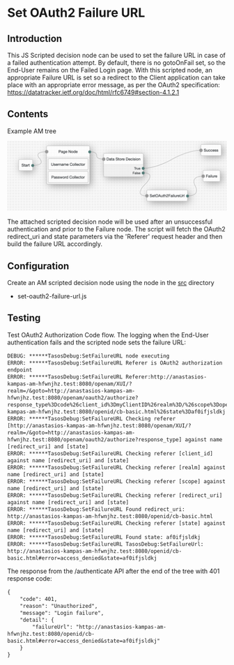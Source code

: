 # Set OAuth2 Failure URL

## Introduction

This JS Scripted decision node can be used to set the failure URL in case of a failed authentication attempt. By default, there is no gotoOnFail set, so the End-User remains on the Failed Login page. With this scripted node, an appropriate Failure URL is set so a redirect to the Client application can take place with an appropriate error message, as per the OAuth2 specification: https://datatracker.ietf.org/doc/html/rfc6749#section-4.1.2.1 


## Contents

Example AM tree

![Journey](images/tree.png)

The attached scripted decision node will be used after an unsuccessful authentication and prior to the Failure node. The script will fetch the OAuth2 redirect_uri and state parameters via the 'Referer' request header and then build the failure URL accordingly.

## Configuration

Create an AM scripted decision node using the node in the [src](src) directory

- set-oauth2-failure-url.js


## Testing 

Test OAuth2 Authorization Code flow. The logging when the End-User authentication fails and the scripted node sets the failure URL:
```
DEBUG: ******TasosDebug:SetFailureURL node executing
ERROR: ******TasosDebug:SetFailureURL Referer is OAuth2 authorization endpoint
ERROR: ******TasosDebug:SetFailureURL Referer:http://anastasios-kampas-am-hfwnjhz.test:8080/openam/XUI/?realm=/&goto=http://anastasios-kampas-am-hfwnjhz.test:8080/openam/oauth2/authorize?response_type%3Dcode%26client_id%3DmyClientID%26realm%3D/%26scope%3Dopenid%2520profile%26redirect_uri%3Dhttp://anastasios-kampas-am-hfwnjhz.test:8080/openid/cb-basic.html%26state%3Daf0ifjsldkj
ERROR: ******TasosDebug:SetFailureURL Checking referer [http://anastasios-kampas-am-hfwnjhz.test:8080/openam/XUI/?realm=/&goto=http://anastasios-kampas-am-hfwnjhz.test:8080/openam/oauth2/authorize?response_type] against name [redirect_uri] and [state]
ERROR: ******TasosDebug:SetFailureURL Checking referer [client_id] against name [redirect_uri] and [state]
ERROR: ******TasosDebug:SetFailureURL Checking referer [realm] against name [redirect_uri] and [state]
ERROR: ******TasosDebug:SetFailureURL Checking referer [scope] against name [redirect_uri] and [state]
ERROR: ******TasosDebug:SetFailureURL Checking referer [redirect_uri] against name [redirect_uri] and [state]
ERROR: ******TasosDebug:SetFailureURL Found redirect_uri: http://anastasios-kampas-am-hfwnjhz.test:8080/openid/cb-basic.html
ERROR: ******TasosDebug:SetFailureURL Checking referer [state] against name [redirect_uri] and [state]
ERROR: ******TasosDebug:SetFailureURL Found state: af0ifjsldkj
ERROR: ******TasosDebug:SetFailureURL TasosDebug:SetFailureUrl: http://anastasios-kampas-am-hfwnjhz.test:8080/openid/cb-basic.html#error=access_denied&state=af0ifjsldkj
```

The response from the /authenticate API after the end of the tree with 401 response code:
```
{
    "code": 401,
    "reason": "Unauthorized",
    "message": "Login failure",
    "detail": {
        "failureUrl": "http://anastasios-kampas-am-hfwnjhz.test:8080/openid/cb-basic.html#error=access_denied&state=af0ifjsldkj"
    }
}
```